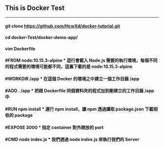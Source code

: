 ## This is Docker Test ##
-----------------------------------------------------
#### git clone https://github.com/HcwXd/docker-tutorial.git ####

#### cd docker-Test/docker-demo-app/ ####

#### vim Dockerfile ####
#### #FROM node:10.15.3-alpine   * 這行會載入 Node.js 需要的執行環境，每個不同的程式需要的環境可能都不同，這裏下載的是 node:10.15.3-alpine ####
#### #WORKDIR /app                * 在這個 Docker 的環境之中建立一個工作目錄 /app ####
#### #ADD . /app                  * 把跟 Dockerfile 同個資料夾的程式加到剛建立的工作目錄 /app 中 ####
#### #RUN npm install             * 運行 npm install，讓 npm 透過讀取 package.json 下載相依的 package ####
#### #EXPOSE 3000                 * 指定 container 對外開放的 port ####
#### #CMD node index.js           * 我們透過 node index.js 來執行我們的 Server ####
